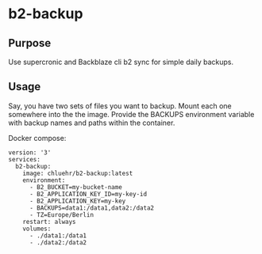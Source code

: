 # b2-backup

## Purpose

Use supercronic and Backblaze cli b2 sync for simple daily backups.

## Usage

Say, you have two sets of files you want to backup.
Mount each one somewhere into the the image.
Provide the BACKUPS environment variable with backup names and paths within the container.

Docker compose:
```
version: '3'
services:
  b2-backup:
    image: chluehr/b2-backup:latest
    environment:
      - B2_BUCKET=my-bucket-name
      - B2_APPLICATION_KEY_ID=my-key-id
      - B2_APPLICATION_KEY=my-key
      - BACKUPS=data1:/data1,data2:/data2
      - TZ=Europe/Berlin
    restart: always
    volumes:
      - ./data1:/data1
      - ./data2:/data2
```


